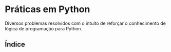 # Práticas em Python
 
Diversos problemas resolvidos com o intuito de reforçar o conhecimento de lógica de programação para Python.

## Índice
